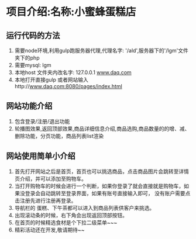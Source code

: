 #   项目介绍:名称:小蜜蜂蛋糕店
##  运行代码的方法
1.  需要node环境,利用gulp跑服务器代理,代理名字: '/ald',服务器下的'/lgm'文件夹下的php
2.  需要mysql: lgm
3.  本地host 文件夹内改名字: 127.0.0.1 www.daq.com 
4.  本地打开直接gulp 或者网站输入http://www.daq.com:8080/pages/index.html
##  网站功能介绍
1.  包含登录/注册/退出功能
2.  轮播图效果,返回顶部效果,商品详细信息介绍,商品选购,商品数量的的增、减、删除功能，分页功能，商品列表list渲染
##  网站使用简单小介绍
1.  首先打开网站之后是首页，首页也可以挑选商品，点击商品图片会跳转至详情页介绍，并可以添加至购物车。
2.  当打开购物车的时候会进行一个判断，如果你登录了就会直接就是购物车，如果没登录会自动跳转至登录界面，如果有账号直接输入即可， 没有账户需要点击注册先进行注册再登录。
3.  导航栏的 蛋糕、下午茶都可以进入到商品列表供客户来挑选。
4.  出现滚动条的时候，右下角会出现返回顶部按钮。
5.  在首页的时候精选食材是个下拉二级菜单~~~
6.  精彩活动还在开发,敬请期待~~


